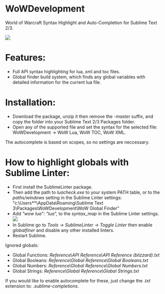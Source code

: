 # WoWDevelopment
World of Warcraft Syntax Highlight and Auto-Completion for Sublime Text 2/3.

![](http://i.imgur.com/4f65dfl.png)

# Features:

* Full API syntax highlighting for lua, xml and toc files.
* Global finder build system, which finds any global variables with detailed information for the current lua file.

# Installation:
* Download the package, unzip it then remove the *-master* suffix, and copy the folder into your Sublime Text 2/3 Packages folder.
* Open any of the supported file and set the syntax for the selected file: WoWDevelopment -> WoW Lua, WoW TOC, WoW XML.

The autocomplete is based on scopes, so no settings are neccessary.

# How to highlight globals with Sublime Linter:
* First install the SublimeLinter package.
* Then add the path to *luacheck.exe* to your system PATH table, or to the *paths/windows* setting in the Sublime Linter settings:
"c:\Users\*<UserName>*\AppData\Roaming\Sublime Text 3\Packages\WoWDevelopment\WoW Global Finder\"
* Add *"wow lua": "lua",* to the *syntax_map* in the Sublime Linter settings.
![](http://i.imgur.com/Caqp3Aj.png)
* In Sublime go to *Tools -> SublimeLinter -> Toggle Linter* then enable *globalfiner* and disable any other installed linters.
* Restart Sublime.

Ignored globals:
* Global Functions: *Reference\API Reference\API Reference (blizzard).txt*
* Global Booleans: *Reference\Global Reference\Global Booleans.txt*
* Global Numbers: *Reference\Global Reference\Global Numbers.txt*
* Global Strings: *Reference\Global Reference\Global Strings.txt*

If you would like to enable autocomplete for these, just change the *.txt* extension to: *.sublime-completions*.
